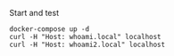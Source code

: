 Start and test

```
docker-compose up -d
curl -H "Host: whoami.local" localhost
curl -H "Host: whoami2.local" localhost
```
